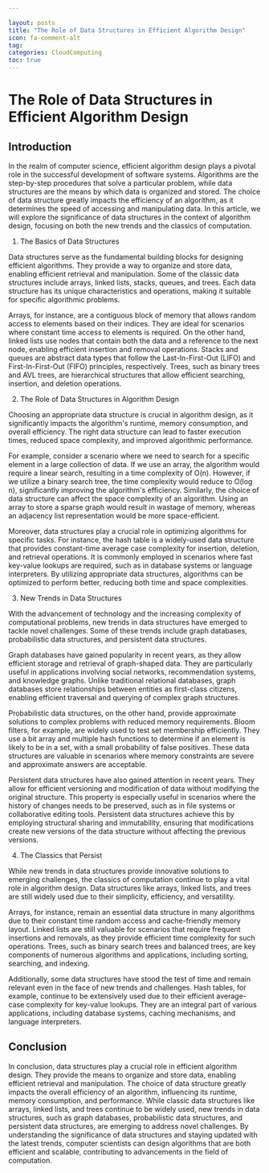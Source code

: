 ```yaml
---

layout: posts
title: "The Role of Data Structures in Efficient Algorithm Design"
icon: fa-comment-alt
tag:      
categories: CloudComputing
toc: true
---
```




# The Role of Data Structures in Efficient Algorithm Design

## Introduction

In the realm of computer science, efficient algorithm design plays a pivotal role in the successful development of software systems. Algorithms are the step-by-step procedures that solve a particular problem, while data structures are the means by which data is organized and stored. The choice of data structure greatly impacts the efficiency of an algorithm, as it determines the speed of accessing and manipulating data. In this article, we will explore the significance of data structures in the context of algorithm design, focusing on both the new trends and the classics of computation.

1. The Basics of Data Structures

Data structures serve as the fundamental building blocks for designing efficient algorithms. They provide a way to organize and store data, enabling efficient retrieval and manipulation. Some of the classic data structures include arrays, linked lists, stacks, queues, and trees. Each data structure has its unique characteristics and operations, making it suitable for specific algorithmic problems.

Arrays, for instance, are a contiguous block of memory that allows random access to elements based on their indices. They are ideal for scenarios where constant time access to elements is required. On the other hand, linked lists use nodes that contain both the data and a reference to the next node, enabling efficient insertion and removal operations. Stacks and queues are abstract data types that follow the Last-In-First-Out (LIFO) and First-In-First-Out (FIFO) principles, respectively. Trees, such as binary trees and AVL trees, are hierarchical structures that allow efficient searching, insertion, and deletion operations.

2. The Role of Data Structures in Algorithm Design

Choosing an appropriate data structure is crucial in algorithm design, as it significantly impacts the algorithm's runtime, memory consumption, and overall efficiency. The right data structure can lead to faster execution times, reduced space complexity, and improved algorithmic performance.

For example, consider a scenario where we need to search for a specific element in a large collection of data. If we use an array, the algorithm would require a linear search, resulting in a time complexity of O(n). However, if we utilize a binary search tree, the time complexity would reduce to O(log n), significantly improving the algorithm's efficiency. Similarly, the choice of data structure can affect the space complexity of an algorithm. Using an array to store a sparse graph would result in wastage of memory, whereas an adjacency list representation would be more space-efficient.

Moreover, data structures play a crucial role in optimizing algorithms for specific tasks. For instance, the hash table is a widely-used data structure that provides constant-time average case complexity for insertion, deletion, and retrieval operations. It is commonly employed in scenarios where fast key-value lookups are required, such as in database systems or language interpreters. By utilizing appropriate data structures, algorithms can be optimized to perform better, reducing both time and space complexities.

3. New Trends in Data Structures

With the advancement of technology and the increasing complexity of computational problems, new trends in data structures have emerged to tackle novel challenges. Some of these trends include graph databases, probabilistic data structures, and persistent data structures.

Graph databases have gained popularity in recent years, as they allow efficient storage and retrieval of graph-shaped data. They are particularly useful in applications involving social networks, recommendation systems, and knowledge graphs. Unlike traditional relational databases, graph databases store relationships between entities as first-class citizens, enabling efficient traversal and querying of complex graph structures.

Probabilistic data structures, on the other hand, provide approximate solutions to complex problems with reduced memory requirements. Bloom filters, for example, are widely used to test set membership efficiently. They use a bit array and multiple hash functions to determine if an element is likely to be in a set, with a small probability of false positives. These data structures are valuable in scenarios where memory constraints are severe and approximate answers are acceptable.

Persistent data structures have also gained attention in recent years. They allow for efficient versioning and modification of data without modifying the original structure. This property is especially useful in scenarios where the history of changes needs to be preserved, such as in file systems or collaborative editing tools. Persistent data structures achieve this by employing structural sharing and immutability, ensuring that modifications create new versions of the data structure without affecting the previous versions.

4. The Classics that Persist

While new trends in data structures provide innovative solutions to emerging challenges, the classics of computation continue to play a vital role in algorithm design. Data structures like arrays, linked lists, and trees are still widely used due to their simplicity, efficiency, and versatility.

Arrays, for instance, remain an essential data structure in many algorithms due to their constant time random access and cache-friendly memory layout. Linked lists are still valuable for scenarios that require frequent insertions and removals, as they provide efficient time complexity for such operations. Trees, such as binary search trees and balanced trees, are key components of numerous algorithms and applications, including sorting, searching, and indexing.

Additionally, some data structures have stood the test of time and remain relevant even in the face of new trends and challenges. Hash tables, for example, continue to be extensively used due to their efficient average-case complexity for key-value lookups. They are an integral part of various applications, including database systems, caching mechanisms, and language interpreters.

## Conclusion

In conclusion, data structures play a crucial role in efficient algorithm design. They provide the means to organize and store data, enabling efficient retrieval and manipulation. The choice of data structure greatly impacts the overall efficiency of an algorithm, influencing its runtime, memory consumption, and performance. While classic data structures like arrays, linked lists, and trees continue to be widely used, new trends in data structures, such as graph databases, probabilistic data structures, and persistent data structures, are emerging to address novel challenges. By understanding the significance of data structures and staying updated with the latest trends, computer scientists can design algorithms that are both efficient and scalable, contributing to advancements in the field of computation.